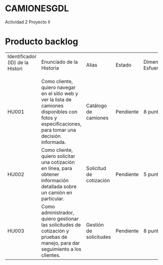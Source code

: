 # CAMIONESGDL
Actividad 2 Proyecto II

<h1> Producto backlog</h1>
<table>
  <tr>
  <td>Identificador (ID) de la Histori</p></td>
  <td>Enunciado de la Historia</td>
  <td>Alias</td>
  <td>Estado</td>
  <td>Dimensión/ Esfuerzo</td>
  <td>Interacción (Sprint)</td>
  <td>Prioridad</td>
  <td>Comentarios</td>
</tr>
<tr>
  <td>HU001</td>
<td>Como cliente, quiero navegar en el sitio web y ver la lista de camiones disponibles con fotos y especificaciones, para tomar una decisión informada.</td>
  <td>Catálogo de camiones</td>
  <td>Pendiente</td>
  <td>8 puntos</td>
  <td>Sprint 1</td>
  <td>Alta</td>
  <td>Se debe incluir un filtro por tipo, capacidad y precio.</td>
</tr>
<tr>
  <td>HU002</td>
  <td>Como cliente, quiero solicitar una cotización en línea, para obtener información detallada sobre un camión en particular.</td>
  <td>Solicitud de cotización</td>
  <td>Pendiente</td>
  <td>5 puntos</td>
  <td>Sprint 2</td>
  <td>Alta</td>
  <td>Formulario debe enviar confirmación automática.</td>
</tr>
<tr>
  <td>HU003</td>
  <td>Como administrador, quiero gestionar las solicitudes de cotización y pruebas de manejo, para dar seguimiento a los clientes.
</td>
  <td>Gestión de solicitudes</td>
  <td>Pendiente</td>
  <td>8 puntos</td>
  <td>Sprint 3</td>
  <td>Media</td>
  <td>Incluir asignación de solicitudes a vendedores.</td>
</tr>











    







































